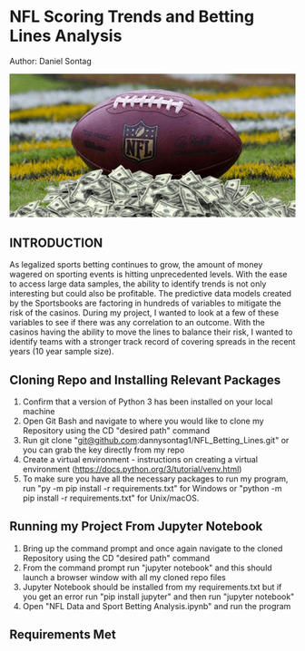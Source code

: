 # NFL Scoring Trends and Betting Lines Analysis
Author: Daniel Sontag

![Screenshot](Football-Pile-of-Cash.png)


## INTRODUCTION
As legalized sports betting continues to grow, the amount of money wagered on sporting events is hitting unprecedented levels. With the ease to access large data samples, the ability to identify trends is not only interesting but could also be profitable. The predictive data models created by the Sportsbooks are factoring in hundreds of variables to mitigate the risk of the casinos. During my project, I wanted to look at a few of these variables to see if there was any correlation to an outcome. With the casinos having the ability to move the lines to balance their risk, I wanted to identify teams with a stronger track record of covering spreads in the recent years (10 year sample size). 

## Cloning Repo and Installing Relevant Packages
1. Confirm that a version of Python 3 has been installed on your local machine
2. Open Git Bash and navigate to where you would like to clone my Repository using the CD "desired path" command
3. Run git clone "git@github.com:dannysontag1/NFL_Betting_Lines.git" or you can grab the key directly from my repo
4. Create a virtual environment - instructions on creating a virtual environment (https://docs.python.org/3/tutorial/venv.html)
5. To make sure you have all the necessary packages to run my program, run "py -m pip install -r requirements.txt" for Windows or "python -m pip install -r requirements.txt" for Unix/macOS. 

## Running my Project From Jupyter Notebook
1. Bring up the command prompt and once again navigate to the cloned Repository using the CD "desired path" command
2. From the command prompt run "jupyter notebook" and this should launch a browser window with all my cloned repo files
3. Jupyter Notebook should be installed from my requirements.txt but if you get an error run "pip install jupyter" and then run "jupyter notebook"
4. Open "NFL Data and Sport Betting Analysis.ipynb" and run the program

## Requirements Met
